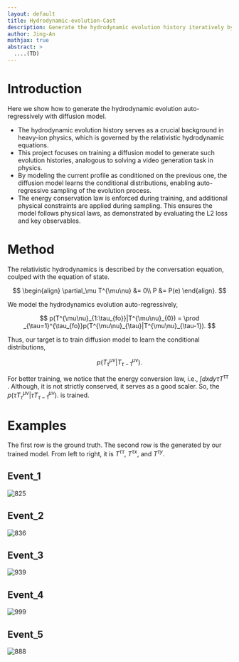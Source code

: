 ```yaml
---
layout: default
title: Hydrodynamic-evolution-Cast
description: Generate the hydrodynamic evolution history iteratively by diffusion model 
author: Jing-An
mathjax: true
abstract: >
  ....(TD)
---
```


# Introduction

Here we show how to generate the hydrodynamic evolution auto-regressively with diffusion model.



* The hydrodynamic evolution history serves as a crucial background in heavy-ion physics, which is governed by the relativistic hydrodynamic equations.  
* This project focuses on training a diffusion model to generate such evolution histories, analogous to solving a video generation task in physics.
* By modeling the current profile as conditioned on the previous one, the diffusion model learns the conditional distributions, enabling auto-regressive sampling of the evolution process. 
* The energy conservation law is enforced during training, and additional physical constraints are applied during sampling. This ensures the model follows physical laws, as demonstrated by evaluating the L2 loss and key observables.

# Method
The relativistic hydrodynamics is described by the conversation equation, coulped with the equation of state.

$$
\begin{align}
\partial_\mu T^{\mu\nu} &= 0\\
P &= P(e)
\end{align}.
$$

We model the hydrodynamics evolution auto-regressively,

$$
p(T^{\mu\nu}_{1:\tau_{fo}}|T^{\mu\nu}_{0}) = \prod _{\tau=1}^{\tau_{fo}}p(T^{\mu\nu}_{\tau}|T^{\mu\nu}_{\tau-1}).
$$

Thus, our target is to train diffusion model to learn the conditional distributions,

$$
p(T^{\mu\nu}_{\tau}|T^{\mu\nu}_{\tau-1}).
$$

For better training, we notice that the energy conversion law, i.e., $\int dx dy \tau T^{\tau\tau}$ . Although, it is not strictly conserved, it serves as a good scaler. So, the $p(\tau T^{\mu\nu}_{\tau}|\tau T^{\mu\nu}_{\tau-1}).$ is trained.

# Examples
The first row is the ground truth. The second row is the generated by our trained model. From left to right, it is $T^{\tau\tau}$, $T^{\tau x}$, and $T^{\tau y}$.

## Event_1
![825](./assets/imgs/825alltau+final.gif)

## Event_2
![836](./assets/imgs/836alltau+final.gif)

## Event_3
![939](./assets/imgs/939alltau+final.gif)

## Event_4
![999](./assets/imgs/999alltau+final.gif)


## Event_5
![888](./assets/imgs/888alltau+final.gif)

